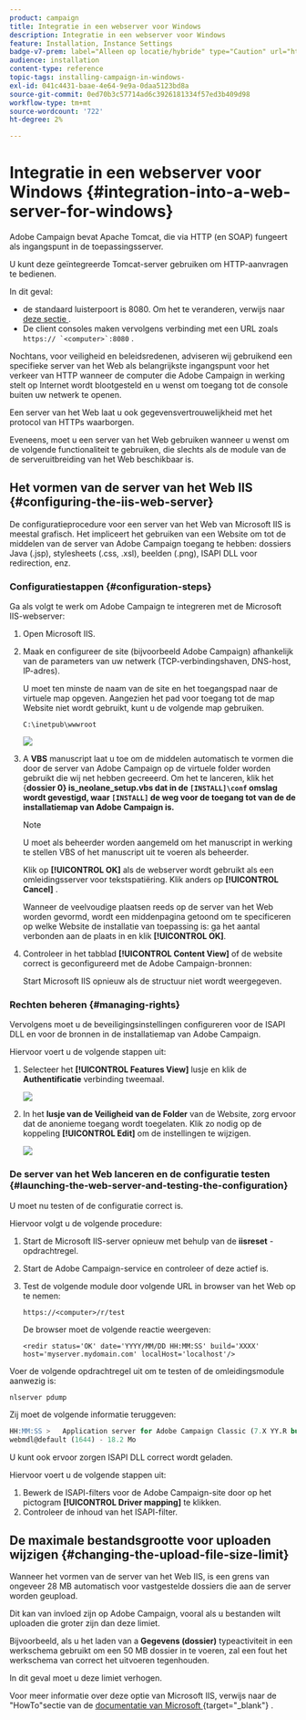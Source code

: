 ```yaml
---
product: campaign
title: Integratie in een webserver voor Windows
description: Integratie in een webserver voor Windows
feature: Installation, Instance Settings
badge-v7-prem: label="Alleen op locatie/hybride" type="Caution" url="https://experienceleague.adobe.com/docs/campaign-classic/using/installing-campaign-classic/architecture-and-hosting-models/hosting-models-lp/hosting-models.html?lang=nl" tooltip="Alleen van toepassing op on-premise en hybride implementaties"
audience: installation
content-type: reference
topic-tags: installing-campaign-in-windows-
exl-id: 041c4431-baae-4e64-9e9a-0daa5123bd8a
source-git-commit: 0ed70b3c57714ad6c3926181334f57ed3b409d98
workflow-type: tm+mt
source-wordcount: '722'
ht-degree: 2%

---
```


# Integratie in een webserver voor Windows {#integration-into-a-web-server-for-windows}

Adobe Campaign bevat Apache Tomcat, die via HTTP (en SOAP) fungeert als ingangspunt in de toepassingsserver.

U kunt deze geïntegreerde Tomcat-server gebruiken om HTTP-aanvragen te bedienen.

In dit geval:

* de standaard luisterpoort is 8080. Om het te veranderen, verwijs naar [ deze sectie ](../../installation/using/configure-tomcat.md).
* De client consoles maken vervolgens verbinding met een URL zoals ```https:// `<computer>`:8080``` .

Nochtans, voor veiligheid en beleidsredenen, adviseren wij gebruikend een specifieke server van het Web als belangrijkste ingangspunt voor het verkeer van HTTP wanneer de computer die Adobe Campaign in werking stelt op Internet wordt blootgesteld en u wenst om toegang tot de console buiten uw netwerk te openen.

Een server van het Web laat u ook gegevensvertrouwelijkheid met het protocol van HTTPs waarborgen.

Eveneens, moet u een server van het Web gebruiken wanneer u wenst om de volgende functionaliteit te gebruiken, die slechts als de module van de de serveruitbreiding van het Web beschikbaar is.

## Het vormen van de server van het Web IIS {#configuring-the-iis-web-server}

De configuratieprocedure voor een server van het Web van Microsoft IIS is meestal grafisch. Het impliceert het gebruiken van een Website om tot de middelen van de server van Adobe Campaign toegang te hebben: dossiers Java (.jsp), stylesheets (.css, .xsl), beelden (.png), ISAPI DLL voor redirection, enz.


### Configuratiestappen {#configuration-steps}

Ga als volgt te werk om Adobe Campaign te integreren met de Microsoft IIS-webserver:

1. Open Microsoft IIS.
1. Maak en configureer de site (bijvoorbeeld Adobe Campaign) afhankelijk van de parameters van uw netwerk (TCP-verbindingshaven, DNS-host, IP-adres).

   U moet ten minste de naam van de site en het toegangspad naar de virtuele map opgeven. Aangezien het pad voor toegang tot de map Website niet wordt gebruikt, kunt u de volgende map gebruiken.

   ```
   C:\inetpub\wwwroot
   ```

   ![](assets/s_ncs_install_iis7_parameters_step1.png)

1. A **VBS** manuscript laat u toe om de middelen automatisch te vormen die door de server van Adobe Campaign op de virtuele folder worden gebruikt die wij net hebben gecreeerd. Om het te lanceren, klik het {**dossier 0} is_neolane_setup.vbs dat in de `[INSTALL]\conf` omslag wordt gevestigd, waar `[INSTALL]` de weg voor de toegang tot van de de installatiemap van Adobe Campaign is.**

   >[!NOTE]
   >
   >U moet als beheerder worden aangemeld om het manuscript in werking te stellen VBS of het manuscript uit te voeren als beheerder.

   Klik op **[!UICONTROL OK]** als de webserver wordt gebruikt als een omleidingsserver voor tekstspatiëring. Klik anders op **[!UICONTROL Cancel]** .

   Wanneer de veelvoudige plaatsen reeds op de server van het Web worden gevormd, wordt een middenpagina getoond om te specificeren op welke Website de installatie van toepassing is: ga het aantal verbonden aan de plaats in en klik **[!UICONTROL OK]**.

1. Controleer in het tabblad **[!UICONTROL Content View]** of de website correct is geconfigureerd met de Adobe Campaign-bronnen:

   Start Microsoft IIS opnieuw als de structuur niet wordt weergegeven.

### Rechten beheren {#managing-rights}

Vervolgens moet u de beveiligingsinstellingen configureren voor de ISAPI DLL en voor de bronnen in de installatiemap van Adobe Campaign.

Hiervoor voert u de volgende stappen uit:

1. Selecteer het **[!UICONTROL Features View]** lusje en klik de **Authentificatie** verbinding tweemaal.

   ![](assets/s_ncs_install_iis7_parameters_step8.png)

1. In het **lusje van de Veiligheid van de Folder** van de Website, zorg ervoor dat de anonieme toegang wordt toegelaten. Klik zo nodig op de koppeling **[!UICONTROL Edit]** om de instellingen te wijzigen.

   ![](assets/s_ncs_install_iis7_parameters_step9.png)

### De server van het Web lanceren en de configuratie testen {#launching-the-web-server-and-testing-the-configuration}

U moet nu testen of de configuratie correct is.

Hiervoor volgt u de volgende procedure:

1. Start de Microsoft IIS-server opnieuw met behulp van de **iisreset** -opdrachtregel.

1. Start de Adobe Campaign-service en controleer of deze actief is.

1. Test de volgende module door volgende URL in browser van het Web op te nemen:

   ```
   https://<computer>/r/test
   ```

   De browser moet de volgende reactie weergeven:

   ```
   <redir status='OK' date='YYYY/MM/DD HH:MM:SS' build='XXXX' host='myserver.mydomain.com' localHost='localhost'/>
   ```

Voer de volgende opdrachtregel uit om te testen of de omleidingsmodule aanwezig is:

```
nlserver pdump
```

Zij moet de volgende informatie teruggeven:

```sql
HH:MM:SS >   Application server for Adobe Campaign Classic (7.X YY.R build XXX@SHA1) of DD/MM/YYYY
webmdl@default (1644) - 18.2 Mo
```

U kunt ook ervoor zorgen ISAPI DLL correct wordt geladen.

Hiervoor voert u de volgende stappen uit:

1. Bewerk de ISAPI-filters voor de Adobe Campaign-site door op het pictogram **[!UICONTROL Driver mapping]** te klikken.
1. Controleer de inhoud van het ISAPI-filter.


## De maximale bestandsgrootte voor uploaden wijzigen {#changing-the-upload-file-size-limit}

Wanneer het vormen van de server van het Web IIS, is een grens van ongeveer 28 MB automatisch voor vastgestelde dossiers die aan de server worden geupload.

Dit kan van invloed zijn op Adobe Campaign, vooral als u bestanden wilt uploaden die groter zijn dan deze limiet.

Bijvoorbeeld, als u het laden van a **Gegevens (dossier)** typeactiviteit in een werkschema gebruikt om een 50 MB dossier in te voeren, zal een fout het werkschema van correct het uitvoeren tegenhouden.

In dit geval moet u deze limiet verhogen.

Voor meer informatie over deze optie van Microsoft IIS, verwijs naar de &quot;HowTo&quot;sectie van de [ documentatie van Microsoft ](https://learn.microsoft.com/en-us/iis/configuration/system.webServer/security/requestFiltering/requestLimits/){target="_blank"} .

